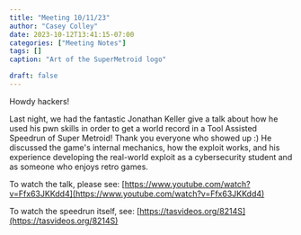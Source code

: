 ```yaml
---
title: "Meeting 10/11/23"
author: "Casey Colley"
date: 2023-10-12T13:41:15-07:00
categories: ["Meeting Notes"]
tags: []
caption: "Art of the SuperMetroid logo"

draft: false
---
```


Howdy hackers!

Last night, we had the fantastic Jonathan Keller give a talk about how he used his pwn skills in order to get a world record in a Tool Assisted Speedrun of Super Metroid! Thank you everyone who showed up :) He discussed the game's internal mechanics, how the exploit works, and his experience developing the real-world exploit as a cybersecurity student and as someone who enjoys retro games.

To watch the talk, please see: [https://www.youtube.com/watch?v=Ffx63JKKdd4](https://www.youtube.com/watch?v=Ffx63JKKdd4)

To watch the speedrun itself, see: [https://tasvideos.org/8214S](https://tasvideos.org/8214S)
